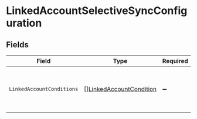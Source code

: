 # LinkedAccountSelectiveSyncConfiguration


## Fields

| Field                                                                     | Type                                                                      | Required                                                                  | Description                                                               |
| ------------------------------------------------------------------------- | ------------------------------------------------------------------------- | ------------------------------------------------------------------------- | ------------------------------------------------------------------------- |
| `LinkedAccountConditions`                                                 | [][LinkedAccountCondition](../../models/shared/linkedaccountcondition.md) | :heavy_minus_sign:                                                        | The conditions belonging to a selective sync.                             |